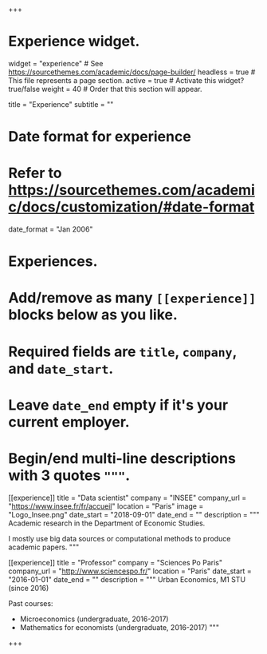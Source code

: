 +++
# Experience widget.
widget = "experience"  # See https://sourcethemes.com/academic/docs/page-builder/
headless = true  # This file represents a page section.
active = true  # Activate this widget? true/false
weight = 40  # Order that this section will appear.

title = "Experience"
subtitle = ""

# Date format for experience
#   Refer to https://sourcethemes.com/academic/docs/customization/#date-format
date_format = "Jan 2006"

# Experiences.
#   Add/remove as many `[[experience]]` blocks below as you like.
#   Required fields are `title`, `company`, and `date_start`.
#   Leave `date_end` empty if it's your current employer.
#   Begin/end multi-line descriptions with 3 quotes `"""`.
[[experience]]
  title = "Data scientist"
  company = "INSEE"
  company_url = "https://www.insee.fr/fr/accueil"
  location = "Paris"
  image = "Logo_Insee.png"
  date_start = "2018-09-01"
  date_end = ""
  description = """
  Academic research in the Department of Economic Studies.
  
  I mostly use big data sources or computational methods to produce academic papers.
  """

[[experience]]
  title = "Professor"
  company = "Sciences Po Paris"
  company_url = "http://www.sciencespo.fr/"
  location = "Paris"
  date_start = "2016-01-01"
  date_end = ""
  description = """
  Urban Economics, M1 STU (since 2016)
  
  Past courses:

  * Microeconomics (undergraduate, 2016-2017)
  * Mathematics for economists (undergraduate, 2016-2017)
  """

+++
